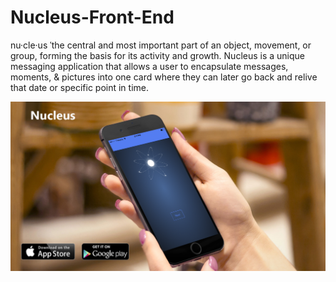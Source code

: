# Nucleus-Front-End
nu·cle·us ˈthe central and most important part of an object, movement, or group, forming the basis for its activity and growth.
Nucleus is a unique messaging application that allows a user to encapsulate messages, moments, & pictures into one card where they can later go back and relive that date or specific point in time.

![Alt text](/www/img/nucleusphone.png?raw=true "Nucleus")

